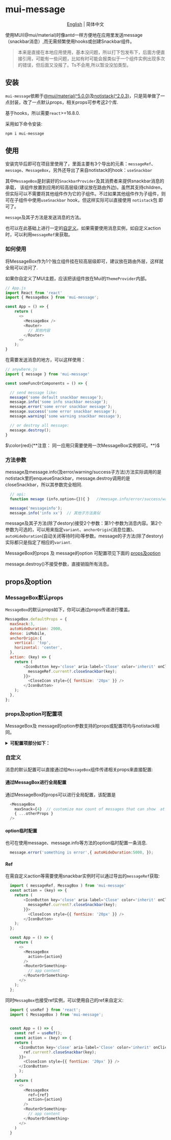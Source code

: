 # mui-message

<div align="center">

  [English](https://github.com/liudichen/mui-message/blob/master/README.md) | 简体中文

</div>

使用MUI(@mui/material)时像antd一样方便地在应用里发送message（snackbar消息）,而无需频繁使用hooks或创建Snackbar组件。

> 本来是直接在本地应用使用，基本没问题，所以打下包发布下，后面方便直接引用，可能有一些问题，比如有时可能会报类似于一个组件实例出现多次的错误，但后面又没报了。Ts不会用,所以暂没没加类型。

## 安装

`mui-message`依赖于[@mui/material(^5.0.0)](https://github.com/mui/material-ui)及[notistack(^2.0.3)](https://github.com/iamhosseindhv/notistack)，只是简单做了一点封装，改了一点默认props，相关props可参考这2个库.

基于hooks，所以需要`react`>=16.8.0.

采用如下命令安装:

```bash
npm i mui-message
```


## 使用

安装完毕后即可在项目里使用了，里面主要有3个导出的元素：`messageRef`、`message`、`MessageBox`，另外还导出了来自notistack的hook：`useSnackbar`

其中`MessageBox`是封装好的`SnackbarProvider`及其消费者来提供snackbar消息的承载，
该组件放置到应用的较高层级(建议放在路由外边)。虽然其支持children，但实际可以不需要将其他组件作为它的子组件。不过如果其他组件作为子组件，则可在子组件中使用`useSnackbar` hook，但这样实际可以直接使用 `notistack`包 即可了。

`message`及其子方法是发送消息的方法。

也可以在此基础上进行一定的[自定义](###自定义)。如果需要使用消息实例，如自定义action时，可以利用`messageRef`来获取。

### 如何使用

将MessageBox作为1个独立组件挂在较高层级即可，建议放在路由外层，这样就全局可以访问了.

如果你自定义了MUI主题，应该把该组件放在Mui的`ThemeProvider`内部。

```javascript
// App.js
import React from 'react'
import { MessageBox } from 'mui-message';

const App = () => {
    return (
      <>
        <MessageBox />
        <Router>
          // 其他内容
        </Router>
      <>
    );
}
```

在需要发送消息的地方，可以这样使用：

```javascript
// anywhere.js
import { message } from 'mui-message'

const someFuncOrComponents = () => {

  // send message like:
  message('some default snackbar message');
  message.info('some info snackbar message');
  message.error('some error snackbar message');
  message.success('some error snackbar message');
  message.warning('some warning snackbar message');

  // or destroy all message:
  message.destroy();
}

```
$\color{red}{**注意： 同一应用只需要使用一次MessageBox实例即可。**}$


### 方法参数

message及message.info(及error/warning/success子方法)方法实际调用的是notistack里的enqueueSnackbar，message.destroy调用的是closeSnackbar，所以其参数完全相同.

```javascript
  // api: 
  function mesage (info,option={}){ }   //meesage.info/error/success/warning is as same as this.

  message('messageinfo');
  message.info('info xx')  // 其他子方法类似  
```
message及其子方法(除了destory)接受2个参数：第1个参数为消息内容。第2个参数为可选的，可以用来指定`variant`、`anchorOrigin`(消息位置)、`autoHideDuration`(自动关闭等待时间)等参数。message的子方法(除了destory)实际都只是指定了相应的`variant`.

MessageBox的props 及 message的option 可配置项见下面的 [props及option](##props及option)

message.destroy()不接受参数，直接销毁所有消息。

## props及option

### MessageBox默认props

`MessageBox`的默认props如下，你可以通过props传递进行覆盖。

```javascript
MessageBox.defaultProps = {
  maxSnack:3,
  autoHideDuration: 2000,
  dense: isMobile,
  anchorOrigin:{
    vertical: 'top',
    horizontal: 'center',
  },
  action: (key) => {
    return (
        <IconButton key='close' aria-label='Close' color='inherit' onClick={() => {
          messageRef.current?.closeSnackbar(key);
        }}>
          <CloseIcon style={{ fontSize: '20px' }} />
        </IconButton>
    );
  },
};
```

### props及option可配置项

MessageBox及 message的option参数支持的props或配置项均与notistack相同。

<details>
  <summary><b>可配置项部分如下：</b></summary>

```javascript
MessageBox.propTypes = {
  /**
   * Denser margins for snackbars. Recommended to be used on mobile devices.
   * @default isMobile exported from 'react-device-detect'
   */
  dense: PropTypes.bool,
  /**
   * Maximum snackbars that can be stacked on top of one another.
   * @default 3
   */
  maxSnack: PropTypes.number,
  /**
   * Hides iconVariant if set to `true`.
   * @default false
   */
  hideIconVariant: PropTypes.bool,
  /**
   * Valid and exist HTML Node element, used to target `ReactDOM.createPortal`
   */
  domRoot: PropTypes.elementType,
  /**
   * Override or extend the styles applied to the container component or Snackbars.
   */
  classes: PropTypes.object,
  /**
   * The action to display. It renders after the message, at the end of the snackbar.
   */
  action: PropTypes.oneOfType([PropTypes.node,PropTypes.func]),
  /**
   * The anchor of the `Snackbar`.
   * On smaller screens, the component grows to occupy all the available width,
   * the horizontal alignment is ignored.
   * @default { vertical: 'top', horizontal: 'center' }
   */
  anchorOrigin: PropTypes.shape({
    horizontal: PropTypes.oneOf(['center', 'left', 'right']).isRequired,
    vertical: PropTypes.oneOf(['bottom', 'top']).isRequired,
  }),
  /**
   * The number of milliseconds to wait before automatically calling the
   * `onClose` function. `onClose` should then set the state of the `open`
   * prop to hide the Snackbar. This behavior is disabled by default with
   * the `null` value.
   * @default 2000
   */
  autoHideDuration: PropTypes.number,
  /**
   * Props applied to the `ClickAwayListener` element.
   */
  ClickAwayListenerProps: PropTypes.object,  
  /**
   * If `true`, the `autoHideDuration` timer will expire even if the window is not focused.
   * @default false
   */
  disableWindowBlurListener: PropTypes.bool,
  /**
   * The number of milliseconds to wait before dismissing after user interaction.
   * If `autoHideDuration` property isn't specified, it does nothing.
   * If `autoHideDuration` property is specified but `resumeHideDuration` isn't,
   * we use the default value.
   * @default autoHideDuration / 2 ms.
   */
  resumeHideDuration:PropTypes.number,
  /**
   * The component used for the transition. (e.g. Slide, Grow, Zoom, etc.)
   * @default Slide
   */
  TransitionComponent: PropTypes.elementType,
  /**
   * The duration for the transition, in milliseconds.
   * You may specify a single timeout for all transitions, or individually with an object.
   * @default {
   *   enter: 225,
   *   exit: 195,
   * }
   */
  transitionDuration: PropTypes.oneOfType([
    PropTypes.number,
    PropTypes.shape({
      appear: PropTypes.number,
      enter: PropTypes.number,
      exit: PropTypes.number,
    }),    
  ]),
  /**
   * Props applied to the transition element.
   * By default, the element is based on this [`Transition`](http://reactcommunity.org/react-transition-group/transition/) component.
   * @default {}
   */
  TransitionProps: PropTypes.object,
  /**
   * Callback fired before snackbar requests to get closed. The `reason` parameter can optionally be used to control the response to `onClose`.
   */
  onClose: PropTypes.func,
  /**
   * Callback fired before the transition is entering.
   */
  onEnter: PropTypes.func,
  /**
   * Callback fired when the transition has entered.
   */
  onEntered: PropTypes.func,
  /**
   * Callback fired when the transition is entering
   */
  onEntering: PropTypes.func,
  /**
   * Callback fired before the transition is exiting
   */
  onExit: PropTypes.func,
  /**
   * Callback fired when the transition has exited
   */
  onExited: PropTypes.func,
  /**
   * Callback fired when the transition is exiting.
   */
  onExiting: PropTypes.func,
  /**
   * Ignores displaying multiple snackbars with the same `message`
   * @default false
   */
  preventDuplicate: PropTypes.bool,
  /**
   * Used to easily display different variant of snackbars. When passed to `SnackbarProvider` all snackbars inherit the `variant`, unless you override it in `enqueueSnackbar` options.
   * @default default
   */
  variant: PropTypes.oneOf(['default','error','warning','success','info']),
};
```

</details>


### 自定义

消息的默认配置可以直接通过给`MessageBox`组件传递相关props来直接配置:

#### 通过MessagBox进行全局配置

通过MessageBox的props可以进行全局配置，该配置是

```javascript
  <MessageBox
    maxSnack={4}  // customize max count of messages that can show  at the same time
    { ...otherProps }
  />
```

#### option临时配置

也可在使用message、message.info等方法的option临时配置一条消息.

```javascript
  message.error('something is error',{ autoHideDuration:5000, });
```

#### Ref

在需自定义action等需要使用snackbar实例时可以通过导出的`messageRef`获取:

```javascript
  import ( messageRef, MessagBox ) from 'mui-message'
  const action = (key) => {
    return (
        <IconButton key='close' aria-label='Close' color='inherit' onClick={() => {
          messageRef.current?.closeSnackbar(key);
        }}>
          <CloseIcon style={{ fontSize: '20px' }} />
        </IconButton>
    );
  };

  const App = () => {
    return (
      <>
        <MessageBox
          action={action}
        />
        <RouterOrSomething>
          // app content
        </RouterOrSomething>
      </>
    );
  };

```

同时`MessagBox`也接受ref实例，可以使用自己的ref来自定义:

```javascript
  import { useRef } from 'react';
  import ( MessageBox ) from 'mui-message';
  

  const App = () => {
    const ref = useRef();
    const action = (key) => {
    return (
      <IconButton key='close' aria-label='Close' color='inherit' onClick={() => {
        ref.current?.closeSnackbar(key);
      }}>
        <CloseIcon style={{ fontSize: '20px' }} />
      </IconButton>
      );
    }
    return (
      <>
        <MessageBox
          ref={ref}
          action={action}
        />
        <RouterOrSomething>
          // app content
        </RouterOrSomething>
      </>
    )
  }

```





